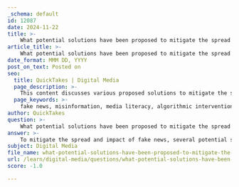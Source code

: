 ```yaml
---
_schema: default
id: 12087
date: 2024-11-22
title: >-
    What potential solutions have been proposed to mitigate the spread and impact of fake news?
article_title: >-
    What potential solutions have been proposed to mitigate the spread and impact of fake news?
date_format: MMM DD, YYYY
post_on_text: Posted on
seo:
  title: QuickTakes | Digital Media
  page_description: >-
    This content discusses various proposed solutions to mitigate the spread and impact of fake news, including algorithmic interventions, media literacy programs, and fact-checking initiatives.
  page_keywords: >-
    fake news, misinformation, media literacy, algorithmic interventions, crowdsourcing, prebunking, psychological interventions, fact-checking, AI detection tools, public awareness campaigns
author: QuickTakes
question: >-
    What potential solutions have been proposed to mitigate the spread and impact of fake news?
answer: >-
    To mitigate the spread and impact of fake news, several potential solutions have been proposed, drawing from various fields including technology, psychology, and media literacy. Here are some of the key strategies:\n\n1. **Algorithmic Interventions**: Social media platforms like Google and Facebook are exploring the incorporation of algorithms designed to identify and limit the spread of fake news. These "public interest algorithms" can help flag misleading content and reduce its visibility, thereby protecting users from misinformation.\n\n2. **Crowdsourcing and Community Engagement**: Crowdsourcing leverages the collective expertise of large groups of users to identify and address misinformation. For instance, platforms can create databases that categorize news sources as "satire," "real," or "fake," helping users discern credible information from falsehoods.\n\n3. **Media Literacy Programs**: Educating the public, especially young people, about how to critically evaluate news sources is crucial. Media literacy programs can teach individuals to recognize bias, verify information, and understand the mechanics of misinformation, thereby empowering them to make informed decisions about the news they consume.\n\n4. **Prebunking Strategies**: Instead of merely correcting misinformation after it spreads, "prebunking" involves preparing audiences to recognize and resist misinformation before they encounter it. This proactive approach builds resilience against false narratives by fostering critical thinking skills from an early age.\n\n5. **Psychological Interventions**: Understanding the psychological factors that contribute to the spread of misinformation, such as confirmation bias and group identity, can inform strategies to counteract fake news. For example, correcting misinformation in a kind and constructive manner can help individuals retain the correct information without reinforcing the falsehood.\n\n6. **Fact-Checking Initiatives**: Organizations like PolitiFact and others have developed databases that label statements for accuracy. These resources can be integrated into social media platforms to provide users with real-time fact-checking, helping them to identify false claims as they encounter them.\n\n7. **AI-Powered Detection Tools**: Services like Adverif.ai utilize artificial intelligence to detect fake advertisements and inappropriate content, which can also serve as a model for identifying fake news articles. These tools can help filter out harmful content before it reaches a wider audience.\n\n8. **Public Awareness Campaigns**: Raising awareness about the dangers of fake news and the importance of verifying information can help cultivate a more discerning public. Campaigns can encourage individuals to think critically about the information they share and consume.\n\nBy implementing these strategies, stakeholders can work towards reducing the prevalence and impact of fake news, ultimately fostering a more informed and resilient society.
subject: Digital Media
file_name: what-potential-solutions-have-been-proposed-to-mitigate-the-spread-and-impact-of-fake-news.md
url: /learn/digital-media/questions/what-potential-solutions-have-been-proposed-to-mitigate-the-spread-and-impact-of-fake-news
score: -1.0

---
```


&nbsp;